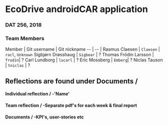 # EcoDrive androidCAR application
### DAT 256, 2018

### Team Members
Member | Git username | Git nickname
-- | -- |
Rasmus Claesen | `Claesen` | `racl`, `Unknown`
Sigbjørn Drøsshaug | `Sigbear` | ?
Thomas Frödin Larsson | `frodin`| ?
Carl Lundborg | `lucarl` | ?
Eric Mossberg | `Emberg`| ?
Niclas Tauson | `tniclas` | ?

## Reflections are found under Documents /
#### Individual reflection / -'Name'
#### Team reflection / -Separate pdf's for each week & final report   
#### Documents / -KPI's, user-stories etc

